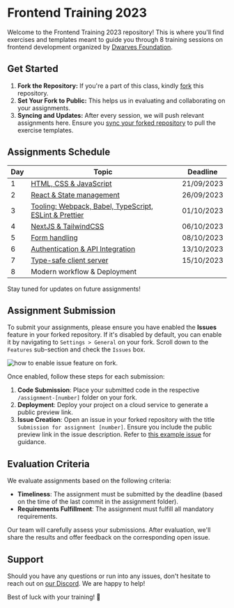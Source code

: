 # Frontend Training 2023

Welcome to the Frontend Training 2023 repository! This is where you'll find
exercises and templates meant to guide you through 8 training sessions on
frontend development organized by [Dwarves Foundation](https://d.foundation/).

## Get Started

1. **Fork the Repository:** If you're a part of this class,
	 kindly [fork](https://docs.github.com/en/get-started/quickstart/fork-a-repo#forking-a-repository)
	 this repository.
2. **Set Your Fork to Public:** This helps us in evaluating and collaborating on
	 your assignments.
3. **Syncing and Updates:** After every session, we will push relevant
	 assignments here. Ensure
	 you [sync your forked repository](https://docs.github.com/en/pull-requests/collaborating-with-pull-requests/working-with-forks/syncing-a-fork)
	 to pull the exercise templates.

## Assignments Schedule

| Day | Topic                                                                     | Deadline   |
|-----|---------------------------------------------------------------------------|------------|
| 1   | [HTML, CSS & JavaScript](./assignment-1/)                                 | 21/09/2023 |
| 2   | [React & State management](./assignment-2/)                               | 26/09/2023 |
| 3   | [Tooling: Webpack, Babel, TypeScript, ESLint & Prettier](./assignment-3/) | 01/10/2023 |
| 4   | [NextJS & TailwindCSS](./assignment-4/)                                   | 06/10/2023 |
| 5   | [Form handling](./assignment-5/)                                          | 08/10/2023 |
| 6   | [Authentication & API Integration](./assignment-6/)                       | 13/10/2023 |
| 7   | [Type-safe client server](./assignment-7/)                                | 15/10/2023 |
| 8   | Modern workflow & Deployment                                              |            |

Stay tuned for updates on future assignments!

## Assignment Submission

To submit your assignments, please ensure you have enabled the **Issues**
feature in your forked repository. If it's disabled by default, you can enable
it by navigating to `Settings > General` on your fork. Scroll down to
the `Features` sub-section and check the `Issues` box.

![how to enable issue feature on fork](./assets/enable-issue-feature.png).

Once enabled, follow these steps for each submission:

1. **Code Submission**: Place your submitted code in the
	 respective `/assignment-[number]` folder on your fork.
2. **Deployment**: Deploy your project on a cloud service to generate a public
	 preview link.
3. **Issue Creation**: Open an issue in your forked repository with the
	 title `Submission for assignment [number]`. Ensure you include the public
	 preview link in the issue description. Refer
	 to [this example issue](https://github.com/zlatanpham/df-frontend-2023/issues/1)
	 for guidance.

## Evaluation Criteria

We evaluate assignments based on the following criteria:

- **Timeliness**: The assignment must be submitted by the deadline (based on the
	time of the last commit in the assignment folder).
- **Requirements Fulfillment**: The assignment must fulfill all mandatory
	requirements.

Our team will carefully assess your submissions. After evaluation, we'll share
the results and offer feedback on the corresponding open issue.

## Support

Should you have any questions or run into any issues, don't hesitate to reach
out on [our Discord](https://discord.com/invite/Y2vvH9rQE4). We are happy to
help!

Best of luck with your training! 🌟
